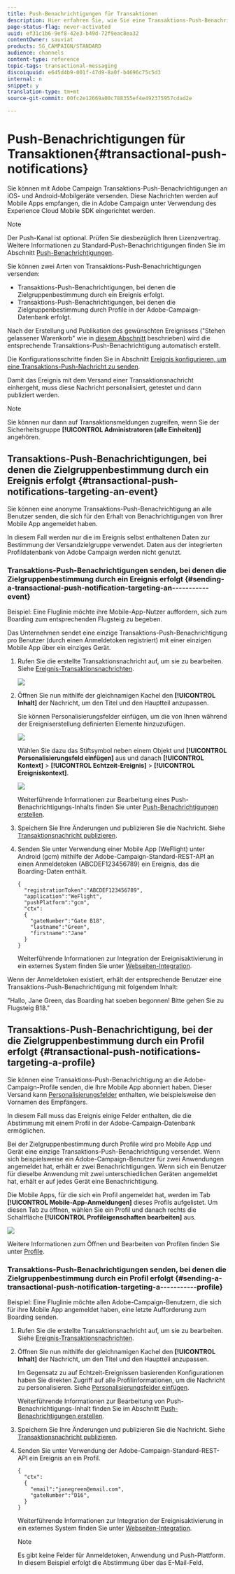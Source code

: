 ```yaml
---
title: Push-Benachrichtigungen für Transaktionen
description: Hier erfahren Sie, wie Sie eine Transaktions-Push-Benachrichtigungen erstellen und publizieren.
page-status-flag: never-activated
uuid: ef31c1b6-9ef8-42e3-b49d-72f9eac8ea32
contentOwner: sauviat
products: SG_CAMPAIGN/STANDARD
audience: channels
content-type: reference
topic-tags: transactional-messaging
discoiquuid: e645d4b9-001f-47d9-8a0f-b4696c75c5d3
internal: n
snippet: y
translation-type: tm+mt
source-git-commit: 00fc2e12669a00c788355ef4e492375957cdad2e

---
```



# Push-Benachrichtigungen für Transaktionen{#transactional-push-notifications}

Sie können mit Adobe Campaign Transaktions-Push-Benachrichtigungen an iOS- und Android-Mobilgeräte versenden. Diese Nachrichten werden auf Mobile Apps empfangen, die in Adobe Campaign unter Verwendung des Experience Cloud Mobile SDK eingerichtet werden.

>[!NOTE]
>
>Der Push-Kanal ist optional. Prüfen Sie diesbezüglich Ihren Lizenzvertrag. Weitere Informationen zu Standard-Push-Benachrichtigungen finden Sie im Abschnitt [Push-Benachrichtigungen](../../channels/using/about-push-notifications.md).

Sie können zwei Arten von Transaktions-Push-Benachrichtigungen versenden:

* Transaktions-Push-Benachrichtigungen, bei denen die Zielgruppenbestimmung durch ein Ereignis erfolgt.
* Transaktions-Push-Benachrichtigungen, bei denen die Zielgruppenbestimmung durch Profile in der Adobe-Campaign-Datenbank erfolgt.

Nach der Erstellung und Publikation des gewünschten Ereignisses ("Stehen gelassener Warenkorb" wie in [diesem Abschnitt](../../channels/using/about-transactional-messaging.md#transactional-messaging-operating-principle) beschrieben) wird die entsprechende Transaktions-Push-Benachrichtigung automatisch erstellt.

Die Konfigurationsschritte finden Sie in Abschnitt [Ereignis konfigurieren, um eine Transaktions-Push-Nachricht zu senden](../../administration/using/configuring-transactional-messaging.md#use-case--configuring-an-event-to-send-a-transactional-message).

Damit das Ereignis mit dem Versand einer Transaktionsnachricht einhergeht, muss diese Nachricht personalisiert, getestet und dann publiziert werden.

>[!NOTE]
>
>Sie können nur dann auf Transaktionsmeldungen zugreifen, wenn Sie der Sicherheitsgruppe **[!UICONTROL Administratoren (alle Einheiten)]** angehören.

## Transaktions-Push-Benachrichtigungen, bei denen die Zielgruppenbestimmung durch ein Ereignis erfolgt {#transactional-push-notifications-targeting-an-event}

Sie können eine anonyme Transaktions-Push-Benachrichtigung an alle Benutzer senden, die sich für den Erhalt von Benachrichtigungen von Ihrer Mobile App angemeldet haben.

In diesem Fall werden nur die im Ereignis selbst enthaltenen Daten zur Bestimmung der Versandzielgruppe verwendet. Daten aus der integrierten Profildatenbank von Adobe Campaign werden nicht genutzt.

### Transaktions-Push-Benachrichtigungen senden, bei denen die Zielgruppenbestimmung durch ein Ereignis erfolgt {#sending-a-transactional-push-notification-targeting-an-----------event}

Beispiel: Eine Fluglinie möchte ihre Mobile-App-Nutzer auffordern, sich zum Boarding zum entsprechenden Flugsteig zu begeben.

Das Unternehmen sendet eine einzige Transaktions-Push-Benachrichtigung pro Benutzer (durch einen Anmeldetoken registriert) mit einer einzigen Mobile App über ein einziges Gerät.

1. Rufen Sie die erstellte Transaktionsnachricht auf, um sie zu bearbeiten. Siehe [Ereignis-Transaktionsnachrichten](../../channels/using/event-transactional-messages.md).

   ![](assets/message-center_push_message.png)

1. Öffnen Sie nun mithilfe der gleichnamigen Kachel den **[!UICONTROL Inhalt]** der Nachricht, um den Titel und den Hauptteil anzupassen.

   Sie können Personalisierungsfelder einfügen, um die von Ihnen während der Ereigniserstellung definierten Elemente hinzuzufügen.

   ![](assets/message-center_push_content.png)

   Wählen Sie dazu das Stiftsymbol neben einem Objekt und **[!UICONTROL Personalisierungsfeld einfügen]** aus und danach **[!UICONTROL Kontext]** &gt; **[!UICONTROL Echtzeit-Ereignis]** &gt; **[!UICONTROL Ereigniskontext]**.

   ![](assets/message-center_push_personalization.png)

   Weiterführende Informationen zur Bearbeitung eines Push-Benachrichtigungs-Inhalts finden Sie unter [Push-Benachrichtigungen erstellen](../../channels/using/preparing-and-sending-a-push-notification.md).

1. Speichern Sie Ihre Änderungen und publizieren Sie die Nachricht. Siehe [Transaktionsnachricht publizieren](../../channels/using/event-transactional-messages.md#publishing-a-transactional-message).
1. Senden Sie unter Verwendung einer Mobile App (WeFlight) unter Android (gcm) mithilfe der Adobe-Campaign-Standard-REST-API an einen Anmeldetoken (ABCDEF123456789) ein Ereignis, das die Boarding-Daten enthält.

   ```
   {
     "registrationToken":"ABCDEF123456789",
     "application":"WeFlight",
     "pushPlatform":"gcm",
     "ctx":
     {
       "gateNumber":"Gate B18",
       "lastname":"Green",
       "firstname":"Jane"
     }
   }
   ```

   Weiterführende Informationen zur Integration der Ereignisaktivierung in ein externes System finden Sie unter [Webseiten-Integration](../../administration/using/configuring-transactional-messaging.md#integrating-the-triggering-of-the-event-in-a-website).

Wenn der Anmeldetoken existiert, erhält der entsprechende Benutzer eine Transaktions-Push-Benachrichtigung mit folgendem Inhalt:

"Hallo, Jane Green, das Boarding hat soeben begonnen! Bitte gehen Sie zu Flugsteig B18."

## Transaktions-Push-Benachrichtigung, bei der die Zielgruppenbestimmung durch ein Profil erfolgt    {#transactional-push-notifications-targeting-a-profile}

Sie können eine Transaktions-Push-Benachrichtigung an die Adobe-Campaign-Profile senden, die Ihre Mobile App abonniert haben. Dieser Versand kann [Personalisierungsfelder](../../designing/using/personalization.md#inserting-a-personalization-field) enthalten, wie beispielsweise den Vornamen des Empfängers.

In diesem Fall muss das Ereignis einige Felder enthalten, die die Abstimmung mit einem Profil in der Adobe-Campaign-Datenbank ermöglichen.

Bei der Zielgruppenbestimmung durch Profile wird pro Mobile App und Gerät eine einzige Transaktions-Push-Benachrichtigung versendet. Wenn sich beispielsweise ein Adobe-Campaign-Benutzer für zwei Anwendungen angemeldet hat, erhält er zwei Benachrichtigungen. Wenn sich ein Benutzer für dieselbe Anwendung mit zwei unterschiedlichen Geräten angemeldet hat, erhält er auf jedes Gerät eine Benachrichtigung.

Die Mobile Apps, für die sich ein Profil angemeldet hat, werden im Tab **[!UICONTROL Mobile-App-Anmeldungen]** dieses Profils aufgelistet. Um diesen Tab zu öffnen, wählen Sie ein Profil und danach rechts die Schaltfläche **[!UICONTROL Profileigenschaften bearbeiten]** aus.

![](assets/push_notif_subscriptions.png)

Weitere Informationen zum Öffnen und Bearbeiten von Profilen finden Sie unter [Profile](../../audiences/using/creating-profiles.md).

### Transaktions-Push-Benachrichtigungen senden, bei denen die Zielgruppenbestimmung durch ein Profil erfolgt    {#sending-a-transactional-push-notification-targeting-a-----------profile}

Beispiel: Eine Fluglinie möchte allen Adobe-Campaign-Benutzern, die sich für ihre Mobile App angemeldet haben, eine letzte Aufforderung zum Boarding senden.

1. Rufen Sie die erstellte Transaktionsnachricht auf, um sie zu bearbeiten. Siehe [Ereignis-Transaktionsnachrichten](../../channels/using/event-transactional-messages.md).

   <!--![](assets/message-center_push_message_profile.png)-->

1. Öffnen Sie nun mithilfe der gleichnamigen Kachel den **[!UICONTROL Inhalt]** der Nachricht, um den Titel und den Hauptteil anzupassen.

   Im Gegensatz zu auf Echtzeit-Ereignissen basierenden Konfigurationen haben Sie direkten Zugriff auf alle Profilinformationen, um die Nachricht zu personalisieren. Siehe [Personalisierungsfelder einfügen](../../designing/using/personalization.md#inserting-a-personalization-field).

   <!--![](assets/message-center_push_content_profile.png)-->

   Weiterführende Informationen zur Bearbeitung von Push-Benachrichtigungs-Inhalt finden Sie im Abschnitt [Push-Benachrichtigungen erstellen](../../channels/using/preparing-and-sending-a-push-notification.md).

1. Speichern Sie Ihre Änderungen und publizieren Sie die Nachricht. Siehe [Transaktionsnachricht publizieren](../../channels/using/event-transactional-messages.md#publishing-a-transactional-message).
1. Senden Sie unter Verwendung der Adobe-Campaign-Standard-REST-API ein Ereignis an ein Profil.

   ```
   {
     "ctx":
     {
       "email":"janegreen@email.com",
       "gateNumber":"D16",
     }
   }
   ```

   Weiterführende Informationen zur Integration der Ereignisaktivierung in ein externes System finden Sie unter [Webseiten-Integration](../../administration/using/configuring-transactional-messaging.md#integrating-the-triggering-of-the-event-in-a-website).

   >[!NOTE]
   >
   >Es gibt keine Felder für Anmeldetoken, Anwendung und Push-Plattform. In diesem Beispiel erfolgt die Abstimmung über das E-Mail-Feld.

